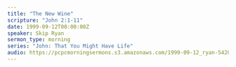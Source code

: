 ```yaml
---
title: "The New Wine"
scripture: "John 2:1-11"
date: 1999-09-12T00:00:00Z
speaker: Skip Ryan
sermon_type: morning
series: "John: That You Might Have Life"
audio: https://pcpcmorningsermons.s3.amazonaws.com/1999-09-12_ryan-542031711dee5.mp3 
---
```



